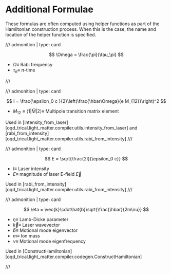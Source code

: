 # Additional Formulae

These formulas are often computed using helper functions as part of the Hamiltonian construction process. When this is the case, the name and location of the helper function is specified.

<!-- prettier-ignore -->
/// admonition | 
    type: card

$$
    \Omega = \frac{\pi}{\tau_\pi}
$$

- $\Omega \equiv$ Rabi frequency
- $\tau_{\pi} \equiv$ $\pi$-time

///

<!-- prettier-ignore -->
/// admonition | 
    type: card

$$
I = \frac{\epsilon_0 c }{2}\left(\frac{\hbar\Omega}{e M_{12}}\right)^2
$$

- $M_{12} \equiv \langle 1| \hat{M}|2 \rangle \equiv$ Multipole transition matrix element

Used in [intensity_from_laser][oqd_trical.light_matter.compiler.utils.intensity_from_laser] and [rabi_from_intensity][oqd_trical.light_matter.compiler.utils.rabi_from_intensity]
///

<!-- prettier-ignore -->
/// admonition | 
    type: card

$$
    E = \sqrt{\frac{2I}{\epsilon_0 c}}
$$

- $I \equiv$ Laser intensity
- $E \equiv$ magnitude of laser E-field $\vec{E}$

Used in [rabi_from_intensity][oqd_trical.light_matter.compiler.utils.rabi_from_intensity]
///

<!-- prettier-ignore -->
/// admonition | 
    type: card

$$
\eta = \vec{k}\cdot\hat{b}\sqrt{\frac{\hbar}{2m\nu}}
$$

- $\eta \equiv$ Lamb-Dicke parameter
- $\vec{k} \equiv$ Laser wavevector
- $\hat{b} \equiv$ Motional mode eigenvector
- $m \equiv$ Ion mass
- $\nu \equiv$ Motional mode eigenfrequency

Used in [ConstructHamiltonian][oqd_trical.light_matter.compiler.codegen.ConstructHamiltonian]

///
